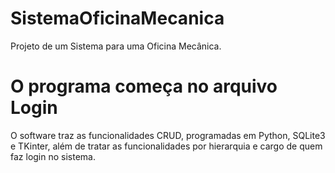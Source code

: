 # SistemaOficinaMecanica
Projeto de um Sistema para uma Oficina Mecânica. 

<h1> O programa começa no arquivo Login</h1>

O software traz as funcionalidades CRUD, programadas em Python, SQLite3 e TKinter, além de tratar as funcionalidades por hierarquia e cargo de quem faz login no sistema.
